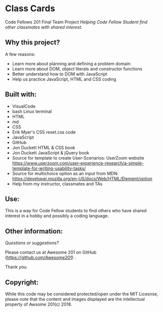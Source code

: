 # Class Cards
Code Fellows 201 Final Team Project
*Helping Code Fellow Student find other classmates with shared interest.*


## Why this project?

A few reasons:
* Learn more about planning and defining a problem domain
* Learn more about DOM, object literals and constructor functions
* Better understand how to DOM with JavaScript
* Help us practice JavaScript, HTML and CSS coding 

## Built with:
* VisualCode
* bash Linux terminal
* HTML
* md
* CSS  
* Erik Myer's CSS reset.css code
* JavaScript
* GitHub
* Jon Duckett HTML & CSS book
* Jon Duckett JavaScript & jQuery book
* Source for template to create User-Scenarios: UserZoom website
https://www.userzoom.com/user-experience-research/a-simple-template-for-writing-usability-tasks/
* Source for multichoice option as an input from MDN: https://developer.mozilla.org/en-US/docs/Web/HTML/Element/option
* Help from my instructor, classmates and TAs

## Use:

This is a way for Code Fellow students to find others who have shared interest in a hobby and possibly a coding language.

## Other information:


*Questions or suggestions?* 

Please contact us at Awesome 201 on GitHub
(https://github.com/Awesome201) .

 Thank you.

## Copyright:

 While this code may be considered protected/open under the MIT Licesnse, please note that the content and images displayed are the intellectual property of Awsome 201(c) 2018.
 